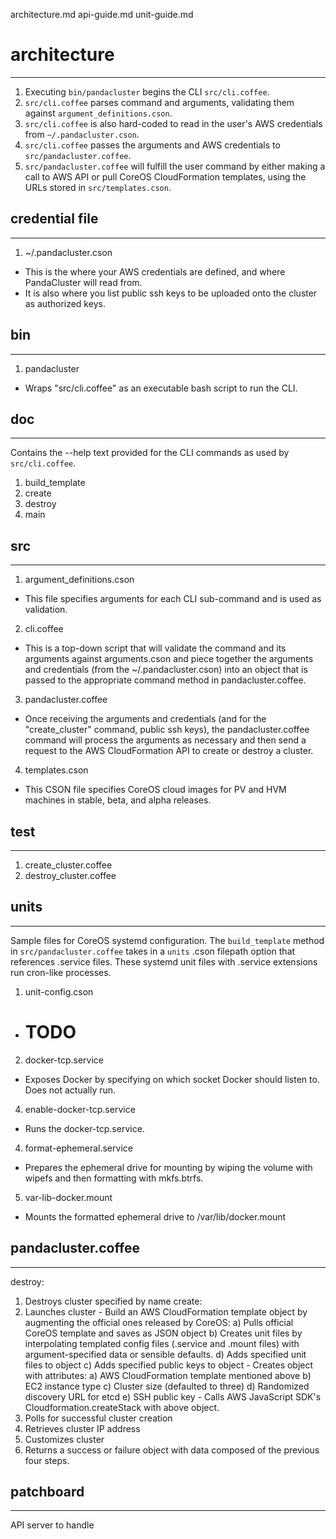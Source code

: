 
architecture.md
api-guide.md
unit-guide.md


# architecture
------------------
1. Executing `bin/pandacluster` begins the CLI `src/cli.coffee`.
2. `src/cli.coffee` parses command and arguments, validating them against `argument_definitions.cson`.
3. `src/cli.coffee` is also hard-coded to read in the user's AWS credentials from `~/.pandacluster.cson`.
3. `src/cli.coffee` passes the arguments and AWS credentials to `src/pandacluster.coffee`.
4. `src/pandacluster.coffee` will fulfill the user command by either making a call to AWS API or pull CoreOS CloudFormation templates, using the URLs stored in `src/templates.cson`.

## credential file
------------------

1. ~/.pandacluster.cson
  - This is the where your AWS credentials are defined, and where PandaCluster will read from.
  - It is also where you list public ssh keys to be uploaded onto the cluster as authorized keys. 

## bin
------------------

1. pandacluster
  - Wraps "src/cli.coffee" as an executable bash script to run the CLI.

##  doc
------------------

Contains the --help text provided for the CLI commands as used by `src/cli.coffee`.

1. build_template
2. create
3. destroy
4. main

## src
------------------

1. argument_definitions.cson
  - This file specifies arguments for each CLI sub-command and is used as validation.
2. cli.coffee
  - This is a top-down script that will validate the command and its arguments against arguments.cson and piece together the arguments and credentials (from the ~/.pandacluster.cson) into an object that is passed to the appropriate command method in pandacluster.coffee.
3. pandacluster.coffee
  - Once receiving the arguments and credentials (and for the "create_cluster" command, public ssh keys), the pandacluster.coffee command will process the arguments as necessary and then send a request to the AWS CloudFormation API to create or destroy a cluster.
4. templates.cson
  - This CSON file specifies CoreOS cloud images for PV and HVM machines in stable, beta, and alpha releases.

## test
------------------

1. create_cluster.coffee
2. destroy_cluster.coffee

## units
------------------

Sample files for CoreOS systemd configuration.  The `build_template` method in `src/pandacluster.coffee` takes in a `units` .cson filepath option that references .service files.  These systemd unit files with .service extensions run cron-like processes.

1. unit-config.cson
  - # TODO
2. docker-tcp.service
  - Exposes Docker by specifying on which socket Docker should listen to.  Does not actually run.
4. enable-docker-tcp.service
  - Runs the docker-tcp.service.
4. format-ephemeral.service
  - Prepares the ephemeral drive for mounting by wiping the volume with wipefs and then formatting with mkfs.btrfs.
5. var-lib-docker.mount
  - Mounts the formatted ephemeral drive to /var/lib/docker.mount



## pandacluster.coffee
------------------
destroy:
  1. Destroys cluster specified by name
create:
  1. Launches cluster
    - Build an AWS CloudFormation template object by augmenting the official ones released by CoreOS:
        a) Pulls official CoreOS template and saves as JSON object
        b) Creates unit files by interpolating templated config files (.service and .mount files) with argument-specified data or sensible defaults.
        d) Adds specified unit files to object
        c) Adds specified public keys to object
    - Creates object with attributes:
        a) AWS CloudFormation template mentioned above
        b) EC2 instance type
        c) Cluster size (defaulted to three)
        d) Randomized discovery URL for etcd
        e) SSH public key
    - Calls AWS JavaScript SDK's Cloudformation.createStack with above object.
  2. Polls for successful cluster creation
  3. Retrieves cluster IP address
  4. Customizes cluster
  5. Returns a success or failure object with data composed of the previous four steps.

## patchboard
------------------

API server to handle
